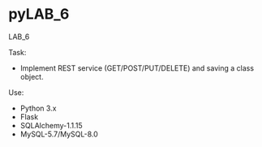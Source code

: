 # pyLAB_6
LAB_6

Task:
- Implement REST service (GET/POST/PUT/DELETE) and saving a class object.

Use:
- Python 3.x
- Flask
- SQLAlchemy-1.1.15
- MySQL-5.7/MySQL-8.0